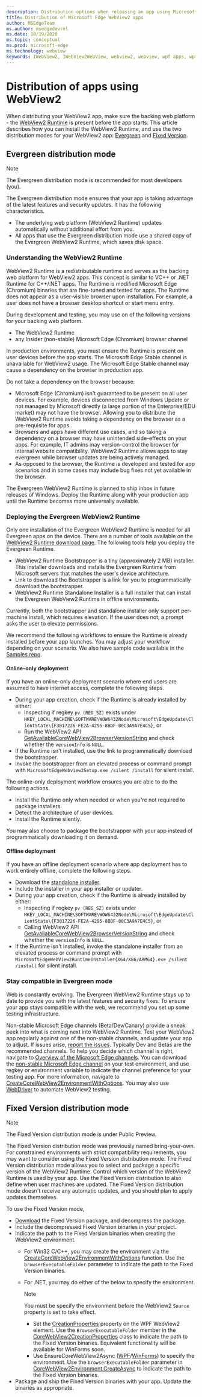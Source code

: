 ```yaml
---
description: Distribution options when releasing an app using Microsoft Edge WebView2
title: Distribution of Microsoft Edge WebView2 apps
author: MSEdgeTeam
ms.author: msedgedevrel
ms.date: 10/19/2020
ms.topic: conceptual
ms.prod: microsoft-edge
ms.technology: webview
keywords: IWebView2, IWebView2WebView, webview2, webview, wpf apps, wpf, edge, ICoreWebView2, ICoreWebView2Host, browser control, edge html
---
```


# Distribution of apps using WebView2  

When distributing your WebView2 app, make sure the backing web platform - the [WebView2 Runtime](#understanding-the-webview2-runtime) is present before the app starts.  This article describes how you can install the WebView2 Runtime, and use the two distribution modes for your WebView2 app:  [Evergreen](#evergreen-distribution-mode) and [Fixed Version](#fixed-version-distribution-mode).  

## Evergreen distribution mode  

> [!NOTE]
> The Evergreen distribution mode is recommended for most developers \(you\).  

The Evergreen distribution mode ensures that your app is taking advantage of the latest features and security updates.  It has the following characteristics.  

*   The underlying web platform \(WebView2 Runtime\) updates automatically without additional effort from you.  
*   All apps that use the Evergreen distribution mode use a shared copy of the Evergreen WebView2 Runtime, which saves disk space.  
    
### Understanding the WebView2 Runtime  

WebView2 Runtime is a redistributable runtime and serves as the backing web platform for WebView2 apps.  This concept is similar to VC++ or .NET Runtime for C++/.NET apps.  The Runtime is modified Microsoft Edge \(Chromium\) binaries that are fine-tuned and tested for apps.  The Runtime does not appear as a user-visible browser upon installation.  For example, a user does not have a browser desktop shortcut or start menu entry.  

During development and testing, you may use on of the following versions for your backing web platform.  

*   The WebView2 Runtime  
*   any Insider \(non-stable\) Microsoft Edge \(Chromium\) browser channel  

In production environments, you must ensure the Runtime is present on user devices before the app starts.  The Microsoft Edge Stable channel is unavailable for WebView2 usage.  The Microsoft Edge Stable channel may cause a dependency on the browser in production app.  

Do not take a dependency on the browser because:  

*   Microsoft Edge \(Chromium\) isn't guaranteed to be present on all user devices.  For example, devices disconnected from Windows Update or not managed by Microsoft directly \(a large portion of the Enterprise/EDU market\) may not have the browser.  Allowing you to distribute the WebView2 Runtime avoids taking a dependency on the browser as a pre-requisite for apps.  
*   Browsers and apps have different use cases, and so taking a dependency on a browser may have unintended side-effects on your apps.  For example, IT admins may version-control the browser for internal website compatibility.  WebView2 Runtime allows apps to stay evergreen while browser updates are being actively managed.  
*   As opposed to the browser, the Runtime is developed and tested for app scenarios and in some cases may include bug fixes not yet available in the browser.  
    
The Evergreen WebView2 Runtime is planned to ship inbox in future releases of Windows.  Deploy the Runtime along with your production app until the Runtime becomes more universally available.  

### Deploying the Evergreen WebView2 Runtime  

Only one installation of the Evergreen WebView2 Runtime is needed for all Evergreen apps on the device.  There are a number of tools available on the [WebView2 Runtime download page][Webview2Installer].  The following tools help you deploy the Evergreen Runtime.  

*   WebView2 Runtime Bootstrapper is a tiny \(approximately 2 MB\) installer.  This installer downloads and installs the Evergreen Runtime from Microsoft servers that matches the user's device architecture.  
*   Link to download the Bootstrapper is a link for you to programmatically download the bootstrapper.  
*   WebView2 Runtime Standalone Installer is a full installer that can install the Evergreen WebView2 Runtime in offline environments.  
    
Currently, both the bootstrapper and standalone installer only support per-machine install, which requires elevation.  If the user does not, a prompt asks the user to elevate permissions.  

We recommend the following workflows to ensure the Runtime is already installed before your app launches.  You may adjust your workflow depending on your scenario.  We also have sample code available in the [Samples repo][InstallerSample].  

#### Online-only deployment  

If you have an online-only deployment scenario where end users are assumed to have internet access, complete the following steps.  

*   During your app creation, check if the Runtime is already installed by either:  
    *   Inspecting if regkey `pv (REG_SZ)` exists under `HKEY_LOCAL_MACHINE\SOFTWARE\WOW6432Node\Microsoft\EdgeUpdate\ClientState\{F3017226-FE2A-4295-8BDF-00C3A9A7E4C5}`, or  
    *   Run the WebView2 API [GetAvailableCoreWebView2BrowserVersionString][ReferenceWin32Webview2IdlGetavailablecorewebview2browserversionstring] and check whether the `versionInfo` is `NULL`.  
*   If the Runtime isn't installed, use the link to programmatically download the bootstrapper.  
*   Invoke the bootstrapper from an elevated process or command prompt with `MicrosoftEdgeWebview2Setup.exe /silent /install` for silent install.  
    
The online-only deployment workflow ensures you are able to do the following actions.  

*   Install the Runtime only when needed or when you're not required to package installers.  
*   Detect the architecture of user devices. 
*   Install the Runtime silently.  
    
You may also choose to package the bootstrapper with your app instead of programmatically downloading it on demand.  

#### Offline deployment  

If you have an offline deployment scenario where app deployment has to work entirely offline, complete the following steps.  

*   Download the [standalone installer][Webview2Installer].  
*   Include the installer in your app installer or updater.  
*   During your app creation, check if the Runtime is already installed by either:  
    *   Inspecting if regkey `pv (REG_SZ)` exists under `HKEY_LOCAL_MACHINE\SOFTWARE\WOW6432Node\Microsoft\EdgeUpdate\ClientState\{F3017226-FE2A-4295-8BDF-00C3A9A7E4C5}`, or  
    *   Calling WebView2 API [GetAvailableCoreWebView2BrowserVersionString][ReferenceWin32Webview2IdlGetavailablecorewebview2browserversionstring] and check whether the `versionInfo` is `NULL`.  
*   If the Runtime isn't installed, invoke the standalone installer from an elevated process or command prompt with `MicrosoftEdgeWebView2RuntimeInstaller{X64/X86/ARM64}.exe /silent /install` for silent install.  
    
### Stay compatible in Evergreen mode

Web is constantly evolving. The Evergreen WebView2 Runtime stays up to date to provide you with the latest features and security fixes.  To ensure your app stays compatible with the web, we recommend you set up some testing infrastructure.

Non-stable Microsoft Edge channels \(Beta/Dev/Canary\) provide a sneak peek into what is coming next into WebView2 Runtime.  Test your WebView2 app regularly against one of the non-stable channels, and update your app to adjust.  If issues arise, [report the issues][GithubMicrosoftedgeWebviewfeedback].  Typically Dev and Betas are the recommended channels.  To help you decide which channel is right, navigate to [Overview of the Microsoft Edge channels][DeployEdgeMicrosoftEdgeChannels].  You can download the [non-stable Microsoft Edge channel][DownloadNonstableEdge] on your test environment, and use regkey or environment variable to indicate the channel preference for your testing app.  For more information, navigate to [CreateCoreWebView2EnvironmentWithOptions][ReferenceWin3209622Webview2IdlCreatecorewebview2environmentwithoptions].  You may also use [WebDriver][HowtoWebdriver] to automate WebView2 testing.

## Fixed Version distribution mode  

> [!NOTE]
> The Fixed Version distribution mode is under Public Preview.  

The Fixed Version distribution mode was previously named bring-your-own.  
For constrained environments with strict compatibility requirements, you may want to consider using the Fixed Version distribution mode.  The Fixed Version distribution mode allows you to select and package a specific version of the WebView2 Runtime.  Control which version of the WebView2 Runtime is used by your app.  Use the Fixed Version distribution to also define when user machines are updated.  The Fixed Version distribution mode doesn't receive any automatic updates, and you should plan to apply updates themselves.  

To use the Fixed Version mode,  

*   [Download][Webview2Installer] the Fixed Version package, and decompress the package.  
*   Include the decompressed Fixed Version binaries in your project.  
*   Indicate the path to the Fixed Version binaries when creating the WebView2 environment.  
    *   For Win32 C/C++, you may create the environment via the [CreateCoreWebView2EnvironmentWithOptions][ReferenceWin3209622Webview2IdlCreatecorewebview2environmentwithoptions] function.  Use the `browserExecutableFolder` parameter to indicate the path to the Fixed Version binaries.  
    *   For .NET, you may do either of the below to specify the environment.  
        
        > [!NOTE]
        > You must be specify the environment before the WebView2 `Source` property is set to take effect.  
        
        *   Set the [CreationProperties][ReferenceWpf09515MicrosoftWebWebview2WpfWebview2Creationproperties] property on the WPF WebView2 element.  Use the `BrowserExecutableFolder` member in the [CoreWebView2CreationProperties][ReferenceWpf09515MicrosoftWebWebview2WpfCorewebview2creationpropertiesCorewebview2creationproperties] class to indicate the path to the Fixed Version binaries.  Equivalent functionality will be available for WinForms soon.  
        *   Use EnsureCoreWebView2Async \([WPF][ReferenceWpf09515MicrosoftWebWebview2WpfWebview2Ensurecorewebview2async]/[WinForms][ReferenceWinforms09515MicrosoftWebWebview2WinformsWebview2Ensurecorewebview2async]\) to specify the environment.  Use the `browserExecutableFolder` parameter in [CoreWebView2Environment.CreateAsync][ReferenceDotnet09538MicrosoftWebWebview2CoreCorewebview2environmentCreateasync] to indicate the path to the Fixed Version binaries.  
*   Package and ship the Fixed Version binaries with your app.  Update the binaries as appropriate.  
    
<!-- links -->  

[ConceptsVersioning]: ./versioning.md "Understanding browser versions and WebView2 | Microsoft Docs"  

[HowtoWebdriver]: ../howto/webdriver.md "Automating and testing WebView2 with Microsoft Edge Driver | Microsoft Docs"  

[ReferenceDotnet09538MicrosoftWebWebview2CoreCorewebview2environmentCreateasync]: ../reference/dotnet/0-9-538/microsoft-web-webview2-core-corewebview2environment.md#createasync "CreateAsync - 0.9.579 - Microsoft.Web.WebView2.Core.CoreWebView2Environment class | Microsoft Docs"  

[ReferenceWin3209622Webview2Idl]: ../reference/win32/0-9-622/webview2-idl.md  "Globals | Microsoft Docs"  
[ReferenceWin3209622Webview2IdlCreatecorewebview2environmentwithoptions]: ../reference/win32/0-9-622/webview2-idl.md#createcorewebview2environmentwithoptions "CreateCoreWebView2EnvironmentWithOptions - Globals | Microsoft Docs"  
[ReferenceWin32Webview2IdlGetavailablecorewebview2browserversionstring]: /microsoft-edge/webview2/reference/win32/webview2-idl#getavailablecorewebview2browserversionstring "GetAvailableCoreWebView2BrowserVersionString - Globals | Microsoft Docs"  

[ReferenceWinforms09515MicrosoftWebWebview2WinformsWebview2Ensurecorewebview2async]: ../reference/winforms/0-9-515/microsoft-web-webview2-winforms-webview2.md#ensurecorewebview2async "EnsureCoreWebView2Async - Microsoft.Web.WebView2.WinForms.WebView2 class | Microsoft Docs"  

[ReferenceWpf09515MicrosoftWebWebview2WpfCorewebview2creationpropertiesCorewebview2creationproperties]: ../reference/wpf/0-9-515/microsoft-web-webview2-wpf-corewebview2creationproperties.md#corewebview2creationproperties "CoreWebView2CreationProperties - Microsoft.Web.WebView2.Wpf.CoreWebView2CreationProperties class | Microsoft Docs"  
[ReferenceWpf09515MicrosoftWebWebview2WpfWebview2Creationproperties]: ../reference/wpf/0-9-515/microsoft-web-webview2-wpf-webview2.md#creationproperties "CreationProperties - Microsoft.Web.WebView2.Wpf.WebView2 class | Microsoft Docs"  
[ReferenceWpf09515MicrosoftWebWebview2WpfWebview2Ensurecorewebview2async]: ../reference/wpf/0-9-515/microsoft-web-webview2-wpf-webview2.md#ensurecorewebview2async "EnsureCoreWebView2Async -Microsoft.Web.WebView2.Wpf.WebView2 class | Microsoft Docs"  

[DeployEdgeMicrosoftEdgeChannels]: /deployedge/microsoft-edge-channels "Overview of the Microsoft Edge channels | Microsoft Docs"  

[Webview2Installer]: https://developer.microsoft.com/microsoft-edge/webview2 "WebView2 Installer"  

[InstallerSample]: https://aka.ms/wv2installersample "WebView2 Installer Sample"  

[DownloadNonstableEdge]: https://www.microsoftedgeinsider.com/download "Download Microsoft Edge Insider Channels"  

[GithubMicrosoftedgeWebviewfeedback]: https://github.com/MicrosoftEdge/WebViewFeedback "WebView Feedback | GitHub"  

